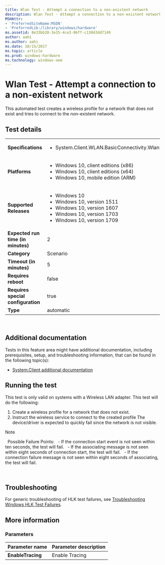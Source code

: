 ```yaml
---
title: Wlan Test - Attempt a connection to a non-existent network
description: Wlan Test - Attempt a connection to a non-existent network
MSHAttr:
- 'PreferredSiteName:MSDN'
- 'PreferredLib:/library/windows/hardware'
ms.assetid: 8e33bb20-3e15-4ce3-96ff-c13043dd7149
author: aahi
ms.author: aahi
ms.date: 10/15/2017
ms.topic: article
ms.prod: windows-hardware
ms.technology: windows-oem
---
```


# <span id="p_hlk_test.ccbe843e-31dc-4b31-803e-18a4d21b8469"></span>Wlan Test - Attempt a connection to a non-existent network


This automated test creates a wireless profile for a network that does not exist and tries to connect to the non-existent network.

## Test details
|||
|---|---|
| **Specifications**  | <ul><li>System.Client.WLAN.BasicConnectivity.WlanBasicConnectivity</li></ul> |  
| **Platforms**   | <ul><li>Windows 10, client editions (x86)</li><li>Windows 10, client editions (x64)</li><li>Windows 10, mobile edition (ARM)</li></ul> |
| **Supported Releases** | <ul><li>Windows 10</li><li>Windows 10, version 1511</li><li>Windows 10, version 1607</li><li>Windows 10, version 1703</li><li>Windows 10, version 1709</li></ul> |
|**Expected run time (in minutes)**| 2 |
|**Category**| Scenario |
|**Timeout (in minutes)**| 5 |
|**Requires reboot**| false |
|**Requires special configuration**| true |
|**Type**| automatic |

 

## <span id="Additional_documentation"></span><span id="additional_documentation"></span><span id="ADDITIONAL_DOCUMENTATION"></span>Additional documentation


Tests in this feature area might have additional documentation, including prerequisites, setup, and troubleshooting information, that can be found in the following topic(s):

-   [System.Client additional documentation](system-client-additional-documentation.md)

## <span id="Running_the_test"></span><span id="running_the_test"></span><span id="RUNNING_THE_TEST"></span>Running the test


This test is only valid on systems with a Wireless LAN adapter. This test will do the following:

1.  Create a wireless profile for a network that does not exist.
2.  Instruct the wireless service to connect to the created profile The device/driver is expected to quickly fail since the network is not visible.

>[!NOTE]
>  Possible Failure Points:
>  - If the connection start event is not seen within ten seconds, the test will fail.
>  - If the associating message is not seen within eight seconds of connection start, the test will fail.
>  - If the connection failure message is not seen within eight seconds of associating, the test will fail.

 

## <span id="Troubleshooting"></span><span id="troubleshooting"></span><span id="TROUBLESHOOTING"></span>Troubleshooting


For generic troubleshooting of HLK test failures, see [Troubleshooting Windows HLK Test Failures](..\user\troubleshooting-windows-hlk-test-failures.md).


## <span id="More_information"></span><span id="more_information"></span><span id="MORE_INFORMATION"></span>More information


### <span id="Parameters"></span><span id="parameters"></span><span id="PARAMETERS"></span>Parameters

| Parameter name    | Parameter description |
|-------------------|-----------------------|
| **EnableTracing** | Enable Tracing        |

 

 

 






